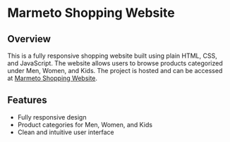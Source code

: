 # Marmeto Shopping Website

## Overview

This is a fully responsive shopping website built using plain HTML, CSS, and JavaScript. The website allows users to browse products categorized under Men, Women, and Kids. The project is hosted and can be accessed at [Marmeto Shopping Website](https://nadeemnagarji.github.io/marmeto/).

## Features

- Fully responsive design
- Product categories for Men, Women, and Kids
- Clean and intuitive user interface



